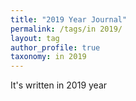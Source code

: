 ```yaml
---
title: "2019 Year Journal"
permalink: /tags/in 2019/
layout: tag
author_profile: true
taxonomy: in 2019
---
```


It's written in 2019 year
